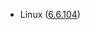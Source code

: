 - Linux ([6.6.104](https://git.kernel.org/pub/scm/linux/kernel/git/stable/linux.git/tag/?h=v6.6.104))
